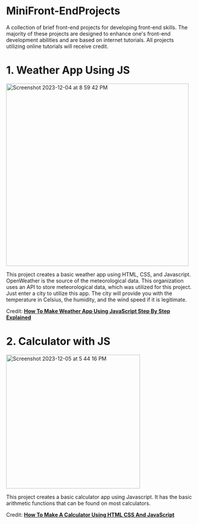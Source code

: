 # MiniFront-EndProjects
A collection of brief front-end projects for developing front-end skills. The majority of these projects are designed to enhance one's front-end development abilities and are based on internet tutorials. All projects utilizing online tutorials will receive credit.

# 1. Weather App Using JS
<img width="492" alt="Screenshot 2023-12-04 at 8 59 42 PM" src="https://github.com/ItsIzakB/MiniFront-EndProjects/assets/109478175/58765c00-c939-46db-9d01-84e2f503ecb2">


This project creates a basic weather app using HTML, CSS, and Javascript. OpenWeather is the source of the meteorological data. This organization uses an API to store meteorological data, which was utilized for this project. Just enter a city to utilize this app. The city will provide you with the temperature in Celsius, the humidity, and the wind speed if it is legitimate.

Credit: [**How To Make Weather App Using JavaScript Step By Step Explained**](https://www.youtube.com/watch?v=MIYQR-Ybrn4&list=PLjwm_8O3suyOgDS_Z8AWbbq3zpCmR-WE9&ab_channel=GreatStack)

# 2. Calculator with JS

<img width="361" alt="Screenshot 2023-12-05 at 5 44 16 PM" src="https://github.com/ItsIzakB/MiniFront-EndProjects/assets/109478175/ab5140e9-aac2-42d4-bd42-6727c3d2142f">

This project creates a basic calculator app using Javascript. It has the basic arithmetic functions that can be found on most calculators.

Credit: [**How To Make A Calculator Using HTML CSS And JavaScript**](https://www.youtube.com/watch?v=MIYQR-Ybrn4&list=PLjwm_8O3suyOgDS_Z8AWbbq3zpCmR-WE9&ab_channel=GreatStack](https://www.youtube.com/watch?v=cGgLHJGyS34&ab_channel=GreatStack)https://www.youtube.com/watch?v=cGgLHJGyS34&ab_channel=GreatStack)
